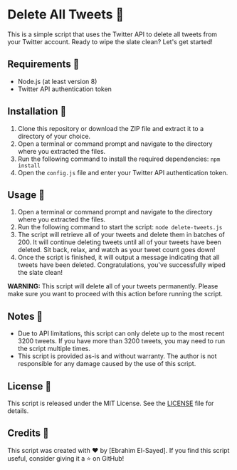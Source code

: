 # Delete All Tweets 🚀

This is a simple script that uses the Twitter API to delete all tweets from your Twitter account. Ready to wipe the slate clean? Let's get started!

## Requirements 🧰

- Node.js (at least version 8)
- Twitter API authentication token

## Installation 🚀

1. Clone this repository or download the ZIP file and extract it to a directory of your choice.
2. Open a terminal or command prompt and navigate to the directory where you extracted the files.
3. Run the following command to install the required dependencies:
`npm install`
4. Open the `config.js` file and enter your Twitter API authentication token.

## Usage 🚀

1. Open a terminal or command prompt and navigate to the directory where you extracted the files.
2. Run the following command to start the script:
`node delete-tweets.js`
3. The script will retrieve all of your tweets and delete them in batches of 200. It will continue deleting tweets until all of your tweets have been deleted. Sit back, relax, and watch as your tweet count goes down!
4. Once the script is finished, it will output a message indicating that all tweets have been deleted. Congratulations, you've successfully wiped the slate clean!

**WARNING:** This script will delete all of your tweets permanently. Please make sure you want to proceed with this action before running the script.

## Notes 🚀

- Due to API limitations, this script can only delete up to the most recent 3200 tweets. If you have more than 3200 tweets, you may need to run the script multiple times.
- This script is provided as-is and without warranty. The author is not responsible for any damage caused by the use of this script.

## License 🚀

This script is released under the MIT License. See the [LICENSE](LICENSE) file for details.

## Credits 🚀

This script was created with ❤️ by [Ebrahim El-Sayed]. If you find this script useful, consider giving it a ⭐️ on GitHub!
